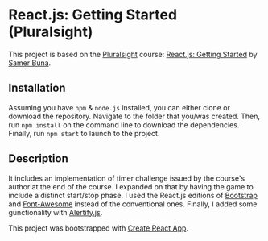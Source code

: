# React.js: Getting Started (Pluralsight)

This project is based on the [Pluralsight](https://www.pluralsight.com/) course: [React.js: Getting Started](https://app.pluralsight.com/library/courses/react-js-getting-started/table-of-contents) by [Samer Buna](https://github.com/samerbuna).

## Installation
Assuming you have `npm` & `node.js` installed, you can either clone or download the repository. Navigate to the folder that you/was created. Then, run `npm install` on the command line to download the dependencies. Finally, run `npm start` to launch to the project.

## Description
It includes an implementation of timer challenge issued by the course's author at the end of the course. I expanded on that by having the game to include a distinct start/stop phase. I used the React.js editions of [Bootstrap](https://react-bootstrap.github.io/getting-started.html) and [Font-Awesome](https://www.npmjs.com/package/react-fontawesome) instead of the conventional ones. Finally, I added some gunctionality with [Alertify.js](http://alertifyjs.com/).

This project was bootstrapped with [Create React App](https://github.com/facebookincubator/create-react-app).

